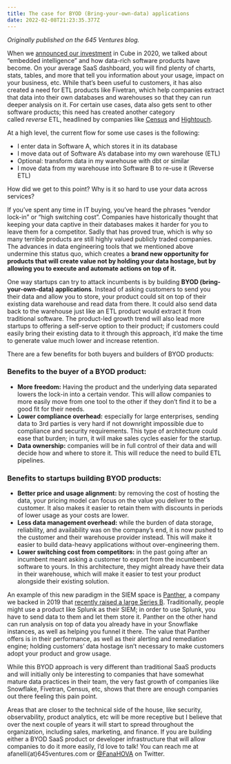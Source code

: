 ```yaml
---
title: The case for BYOD (Bring-your-own-data) applications
date: 2022-02-08T21:23:35.377Z
---
```

*Originally published on the 645 Ventures blog.*

When we [announced our investment](https://645ventures.com/the-commoditization-of-business-intelligence-tools-the-rise-of-embedded) in Cube in 2020, we talked about “embedded intelligence” and how data-rich software products have become. On your average SaaS dashboard, you will find plenty of charts, stats, tables, and more that tell you information about your usage, impact on your business, etc. While that’s been useful to customers, it has also created a need for ETL products like Fivetran, which help companies extract that data into their own databases and warehouses so that they can run deeper analysis on it. For certain use cases, data also gets sent to other software products; this need has created another category called *reverse* ETL, headlined by companies like [Census](https://www.getcensus.com/) and [Hightouch](https://hightouch.io/).

At a high level, the current flow for some use cases is the following:

* I enter data in Software A, which stores it in its database
* I move data out of Software A’s database into my own warehouse (ETL)
* Optional: transform data in my warehouse with dbt or similar
* I move data from my warehouse into Software B to re-use it (Reverse ETL)

How did we get to this point? Why is it so hard to use your data across services?

If you’ve spent any time in IT buying, you’ve heard the phrases “vendor lock-in” or “high switching cost”. Companies have historically thought that keeping your data captive in their databases makes it harder for you to leave them for a competitor. Sadly that has proved true, which is why so many terrible products are still highly valued publicly traded companies. The advances in data engineering tools that we mentioned above undermine this status quo, which creates a **brand new opportunity for products that will create value not by holding your data hostage, but by allowing you to execute and automate actions on top of it.**

One way startups can try to attack incumbents is by building **BYOD (bring-your-own-data) applications**. Instead of asking customers to send you their data and allow you to store, your product could sit on top of their existing data warehouse and read data from there. It could also send data back to the warehouse just like an ETL product would extract it from traditional software. The product-led growth trend will also lead more startups to offering a self-serve option to their product; if customers could easily bring their existing data to it through this approach, it’d make the time to generate value much lower and increase retention.

There are a few benefits for both buyers and builders of BYOD products:

### **Benefits to the buyer of a BYOD product:**

* **More freedom:** Having the product and the underlying data separated lowers the lock-in into a certain vendor. This will allow companies to more easily move from one tool to the other if they don’t find it to be a good fit for their needs.
* **Lower compliance overhead:** especially for large enterprises, sending data to 3rd parties is very hard if not downright impossible due to compliance and security requirements. This type of architecture could ease that burden; in turn, it will make sales cycles easier for the startup.
* **Data ownership:** companies will be in full control of their data and will decide how and where to store it. This will reduce the need to build ETL pipelines.

### **Benefits to startups building BYOD products:**

* **Better price and usage alignment:** by removing the cost of hosting the data, your pricing model can focus on the value you deliver to the customer. It also makes it easier to retain them with discounts in periods of lower usage as your costs are lower.
* **Less data management overhead:** while the burden of data storage, reliability, and availability was on the company’s end, it is now pushed to the customer and their warehouse provider instead. This will make it easier to build data-heavy applications without over-engineering them.
* **Lower switching cost from competitors:** in the past going after an incumbent meant asking a customer to export from the incumbent’s software to yours. In this architecture, they might already have their data in their warehouse, which will make it easier to test your product alongside their existing solution.

An example of this new paradigm in the SIEM space is [Panther](https://runpanther.io/integrations/snowflake/), a company we backed in 2019 that [recently raised a large Series B](https://runpanther.io/press-releases/panther-labs-raises-120m-series-b-with-unicorn-valuation-led-by-coatue/?utm_source=homebanner+&utm_medium=direct+). Traditionally, people might use a product like Splunk as their SIEM; in order to use Splunk, you have to send data to them and let them store it. Panther on the other hand can run analysis on top of data you already have in your Snowflake instances, as well as helping you funnel it there. The value that Panther offers is in their performance, as well as their alerting and remediation engine; holding customers’ data hostage isn’t necessary to make customers adopt your product and grow usage.

While this BYOD approach is very different than traditional SaaS products and will initially only be interesting to companies that have somewhat mature data practices in their team, the very fast growth of companies like Snowflake, Fivetran, Census, etc, shows that there are enough companies out there feeling this pain point.

Areas that are closer to the technical side of the house, like security, observability, product analytics, etc will be more receptive but I believe that over the next couple of years it will start to spread throughout the organization, including sales, marketing, and finance. If you are building either a BYOD SaaS product or developer infrastructure that will allow companies to do it more easily, I’d love to talk! You can reach me at afanelli(at)645ventures.com or [@FanaHOVA](https://twitter.com/fananhova) on Twitter.